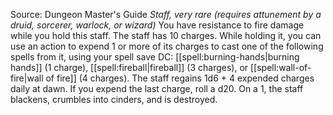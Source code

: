 Source: Dungeon Master's Guide
*Staff, very rare (requires attunement by a druid, sorcerer, warlock, or wizard)*
You have resistance to fire damage while you hold this staff.
The staff has 10 charges. While holding it, you can use an action to expend 1 or more of its charges to cast one of the following spells from it, using your spell save DC: [[spell:burning-hands|burning hands]] (1 charge), [[spell:fireball|fireball]] (3 charges), or [[spell:wall-of-fire|wall of fire]] (4 charges).
The staff regains 1d6 + 4 expended charges daily at dawn. If you expend the last charge, roll a d20. On a 1, the staff blackens, crumbles into cinders, and is destroyed.